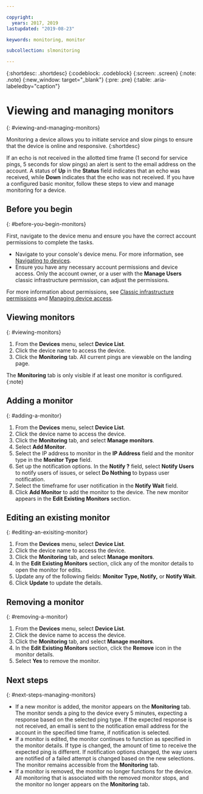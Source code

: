 ```yaml
---

copyright:
  years: 2017, 2019
lastupdated: "2019-08-23"

keywords: monitoring, monitor

subcollection: slmonitoring

---
```


{:shortdesc: .shortdesc}
{:codeblock: .codeblock}
{:screen: .screen}
{:note: .note}
{:new_window: target="_blank"}
{:pre: .pre}
{:table: .aria-labeledby="caption"}

# Viewing and managing monitors
{: #viewing-and-managing-monitors}

Monitoring a device allows you to initiate service and slow pings to ensure that the device is online and responsive.
{:shortdesc}

If an echo is not received in the allotted time frame (1 second for service pings, 5 seconds for slow pings) an alert is sent to the email address on the account. A status of **Up** in the **Status** field indicates that an echo was received, while **Down** indicates that the echo was not received. If you have a configured basic monitor, follow these steps to view and manage monitoring for a device.

## Before you begin
{: #before-you-begin-monitors}

First, navigate to the device menu and ensure you have the correct account permissions to complete the tasks.

* Navigate to your console's device menu. For more information, see [Navigating to devices](/docs/infrastructure/SLmonitoring?topic=virtual-servers-navigating-devices).
* Ensure you have any necessary account permissions and device access. Only the account owner, or a user with the **Manage Users** classic infrastructure permission, can adjust the permissions.

For more information about permissions, see [Classic infrastructure permissions](/docs/iam?topic=iam-infrapermission#infrapermission) and [Managing device access](/docs/vsi?topic=virtual-servers-managing-device-access).

## Viewing monitors
{: #viewing-monitors}

1. From the **Devices** menu, select **Device List**.
2. Click the device name to access the device.
3. Click the **Monitoring** tab. All current pings are viewable on the landing page.

The **Monitoring** tab is only visible if at least one monitor is configured.
{:note}

## Adding a monitor
{: #adding-a-monitor}

1. From the **Devices** menu, select **Device List**.
2. Click the device name to access the device.
3. Click the **Monitoring** tab, and select **Manage monitors**.
4. Select **Add Monitor**.
5. Select the IP address to monitor in the **IP Address** field and the monitor type in the **Monitor Type** field. 
6. Set up the notification options. In the **Notify ?** field, select **Notify Users** to notify users of issues, or select **Do Nothing** to bypass user notification.
7. Select the timeframe for user notification in the **Notify Wait** field.
8. Click **Add Monitor** to add the monitor to the device. The new monitor appears in the **Edit Existing Monitors** section.

## Editing an existing monitor
{: #editing-an-exisiting-monitor}

1. From the **Devices** menu, select **Device List**.
2. Click the device name to access the device.
3. Click the **Monitoring** tab, and select **Manage monitors**.
4. In the **Edit Existing Monitors** section, click any of the monitor details to open the monitor for edits.
5. Update any of the following fields: **Monitor Type, Notify,** or **Notify Wait**.
6. Click **Update** to update the details.

## Removing a monitor
{: #removing-a-monitor}

1. From the **Devices** menu, select **Device List**.
2. Click the device name to access the device.
3. Click the **Monitoring** tab, and select **Manage monitors**.
4. In the **Edit Existing Monitors** section, click the **Remove** icon in the monitor details.
5. Select **Yes** to remove the monitor.

## Next steps
{: #next-steps-managing-monitors}

- If a new monitor is added, the monitor appears on the **Monitoring** tab. The monitor sends a ping to the device every 5 minutes, expecting a response based on the selected ping type. If the expected response is not received, an email is sent to the notification email address for the account in the specified time frame, if notification is selected.
- If a monitor is edited, the monitor continues to function as specified in the monitor details. If type is changed, the amount of time to receive the expected ping is different. If notification options changed, the way users are notified of a failed attempt is changed based on the new selections. The monitor remains accessible from the **Monitoring** tab.
- If a monitor is removed, the monitor no longer functions for the device. All monitoring that is associated with the removed monitor stops, and the monitor no longer appears on the **Monitoring** tab.

